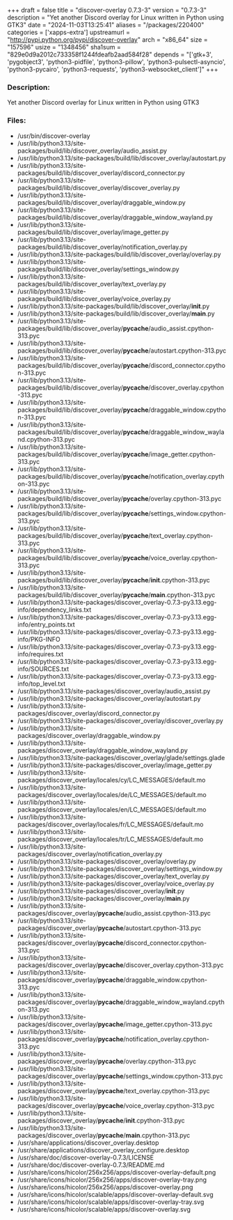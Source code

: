 +++
draft = false
title = "discover-overlay 0.7.3-3"
version = "0.7.3-3"
description = "Yet another Discord overlay for Linux written in Python using GTK3"
date = "2024-11-03T13:25:41"
aliases = "/packages/220400"
categories = ['xapps-extra']
upstreamurl = "http://pypi.python.org/pypi/discover-overlay"
arch = "x86_64"
size = "157596"
usize = "1348456"
sha1sum = "829e0d9a2012c733358f1244fdeafb2aad584f28"
depends = "['gtk+3', 'pygobject3', 'python3-pidfile', 'python3-pillow', 'python3-pulsectl-asyncio', 'python3-pycairo', 'python3-requests', 'python3-websocket_client']"
+++
### Description: 
Yet another Discord overlay for Linux written in Python using GTK3

### Files: 
* /usr/bin/discover-overlay
* /usr/lib/python3.13/site-packages/build/lib/discover_overlay/audio_assist.py
* /usr/lib/python3.13/site-packages/build/lib/discover_overlay/autostart.py
* /usr/lib/python3.13/site-packages/build/lib/discover_overlay/discord_connector.py
* /usr/lib/python3.13/site-packages/build/lib/discover_overlay/discover_overlay.py
* /usr/lib/python3.13/site-packages/build/lib/discover_overlay/draggable_window.py
* /usr/lib/python3.13/site-packages/build/lib/discover_overlay/draggable_window_wayland.py
* /usr/lib/python3.13/site-packages/build/lib/discover_overlay/image_getter.py
* /usr/lib/python3.13/site-packages/build/lib/discover_overlay/notification_overlay.py
* /usr/lib/python3.13/site-packages/build/lib/discover_overlay/overlay.py
* /usr/lib/python3.13/site-packages/build/lib/discover_overlay/settings_window.py
* /usr/lib/python3.13/site-packages/build/lib/discover_overlay/text_overlay.py
* /usr/lib/python3.13/site-packages/build/lib/discover_overlay/voice_overlay.py
* /usr/lib/python3.13/site-packages/build/lib/discover_overlay/__init__.py
* /usr/lib/python3.13/site-packages/build/lib/discover_overlay/__main__.py
* /usr/lib/python3.13/site-packages/build/lib/discover_overlay/__pycache__/audio_assist.cpython-313.pyc
* /usr/lib/python3.13/site-packages/build/lib/discover_overlay/__pycache__/autostart.cpython-313.pyc
* /usr/lib/python3.13/site-packages/build/lib/discover_overlay/__pycache__/discord_connector.cpython-313.pyc
* /usr/lib/python3.13/site-packages/build/lib/discover_overlay/__pycache__/discover_overlay.cpython-313.pyc
* /usr/lib/python3.13/site-packages/build/lib/discover_overlay/__pycache__/draggable_window.cpython-313.pyc
* /usr/lib/python3.13/site-packages/build/lib/discover_overlay/__pycache__/draggable_window_wayland.cpython-313.pyc
* /usr/lib/python3.13/site-packages/build/lib/discover_overlay/__pycache__/image_getter.cpython-313.pyc
* /usr/lib/python3.13/site-packages/build/lib/discover_overlay/__pycache__/notification_overlay.cpython-313.pyc
* /usr/lib/python3.13/site-packages/build/lib/discover_overlay/__pycache__/overlay.cpython-313.pyc
* /usr/lib/python3.13/site-packages/build/lib/discover_overlay/__pycache__/settings_window.cpython-313.pyc
* /usr/lib/python3.13/site-packages/build/lib/discover_overlay/__pycache__/text_overlay.cpython-313.pyc
* /usr/lib/python3.13/site-packages/build/lib/discover_overlay/__pycache__/voice_overlay.cpython-313.pyc
* /usr/lib/python3.13/site-packages/build/lib/discover_overlay/__pycache__/__init__.cpython-313.pyc
* /usr/lib/python3.13/site-packages/build/lib/discover_overlay/__pycache__/__main__.cpython-313.pyc
* /usr/lib/python3.13/site-packages/discover_overlay-0.7.3-py3.13.egg-info/dependency_links.txt
* /usr/lib/python3.13/site-packages/discover_overlay-0.7.3-py3.13.egg-info/entry_points.txt
* /usr/lib/python3.13/site-packages/discover_overlay-0.7.3-py3.13.egg-info/PKG-INFO
* /usr/lib/python3.13/site-packages/discover_overlay-0.7.3-py3.13.egg-info/requires.txt
* /usr/lib/python3.13/site-packages/discover_overlay-0.7.3-py3.13.egg-info/SOURCES.txt
* /usr/lib/python3.13/site-packages/discover_overlay-0.7.3-py3.13.egg-info/top_level.txt
* /usr/lib/python3.13/site-packages/discover_overlay/audio_assist.py
* /usr/lib/python3.13/site-packages/discover_overlay/autostart.py
* /usr/lib/python3.13/site-packages/discover_overlay/discord_connector.py
* /usr/lib/python3.13/site-packages/discover_overlay/discover_overlay.py
* /usr/lib/python3.13/site-packages/discover_overlay/draggable_window.py
* /usr/lib/python3.13/site-packages/discover_overlay/draggable_window_wayland.py
* /usr/lib/python3.13/site-packages/discover_overlay/glade/settings.glade
* /usr/lib/python3.13/site-packages/discover_overlay/image_getter.py
* /usr/lib/python3.13/site-packages/discover_overlay/locales/cy/LC_MESSAGES/default.mo
* /usr/lib/python3.13/site-packages/discover_overlay/locales/de/LC_MESSAGES/default.mo
* /usr/lib/python3.13/site-packages/discover_overlay/locales/en/LC_MESSAGES/default.mo
* /usr/lib/python3.13/site-packages/discover_overlay/locales/fr/LC_MESSAGES/default.mo
* /usr/lib/python3.13/site-packages/discover_overlay/locales/tr/LC_MESSAGES/default.mo
* /usr/lib/python3.13/site-packages/discover_overlay/notification_overlay.py
* /usr/lib/python3.13/site-packages/discover_overlay/overlay.py
* /usr/lib/python3.13/site-packages/discover_overlay/settings_window.py
* /usr/lib/python3.13/site-packages/discover_overlay/text_overlay.py
* /usr/lib/python3.13/site-packages/discover_overlay/voice_overlay.py
* /usr/lib/python3.13/site-packages/discover_overlay/__init__.py
* /usr/lib/python3.13/site-packages/discover_overlay/__main__.py
* /usr/lib/python3.13/site-packages/discover_overlay/__pycache__/audio_assist.cpython-313.pyc
* /usr/lib/python3.13/site-packages/discover_overlay/__pycache__/autostart.cpython-313.pyc
* /usr/lib/python3.13/site-packages/discover_overlay/__pycache__/discord_connector.cpython-313.pyc
* /usr/lib/python3.13/site-packages/discover_overlay/__pycache__/discover_overlay.cpython-313.pyc
* /usr/lib/python3.13/site-packages/discover_overlay/__pycache__/draggable_window.cpython-313.pyc
* /usr/lib/python3.13/site-packages/discover_overlay/__pycache__/draggable_window_wayland.cpython-313.pyc
* /usr/lib/python3.13/site-packages/discover_overlay/__pycache__/image_getter.cpython-313.pyc
* /usr/lib/python3.13/site-packages/discover_overlay/__pycache__/notification_overlay.cpython-313.pyc
* /usr/lib/python3.13/site-packages/discover_overlay/__pycache__/overlay.cpython-313.pyc
* /usr/lib/python3.13/site-packages/discover_overlay/__pycache__/settings_window.cpython-313.pyc
* /usr/lib/python3.13/site-packages/discover_overlay/__pycache__/text_overlay.cpython-313.pyc
* /usr/lib/python3.13/site-packages/discover_overlay/__pycache__/voice_overlay.cpython-313.pyc
* /usr/lib/python3.13/site-packages/discover_overlay/__pycache__/__init__.cpython-313.pyc
* /usr/lib/python3.13/site-packages/discover_overlay/__pycache__/__main__.cpython-313.pyc
* /usr/share/applications/discover_overlay.desktop
* /usr/share/applications/discover_overlay_configure.desktop
* /usr/share/doc/discover-overlay-0.7.3/LICENSE
* /usr/share/doc/discover-overlay-0.7.3/README.md
* /usr/share/icons/hicolor/256x256/apps/discover-overlay-default.png
* /usr/share/icons/hicolor/256x256/apps/discover-overlay-tray.png
* /usr/share/icons/hicolor/256x256/apps/discover-overlay.png
* /usr/share/icons/hicolor/scalable/apps/discover-overlay-default.svg
* /usr/share/icons/hicolor/scalable/apps/discover-overlay-tray.svg
* /usr/share/icons/hicolor/scalable/apps/discover-overlay.svg
